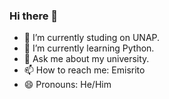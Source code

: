 ### Hi there 👋
- 🔭 I’m currently studing on UNAP.
- 🌱 I’m currently learning Python.
- 💬 Ask me about my university.
- 📫 How to reach me: Emisrito
- 😄 Pronouns: He/Him

<!--
**Emisrito/Emisrito** is a ✨ _special_ ✨ repository because its `README.md` (this file) appears on your GitHub profile.

Here are some ideas to get you started:

- 🔭 I’m currently studing on UNAP.
- 🌱 I’m currently learning Python.
- 💬 Ask me about my university.
- 📫 How to reach me: Emisrito
- 😄 Pronouns: He/Him

